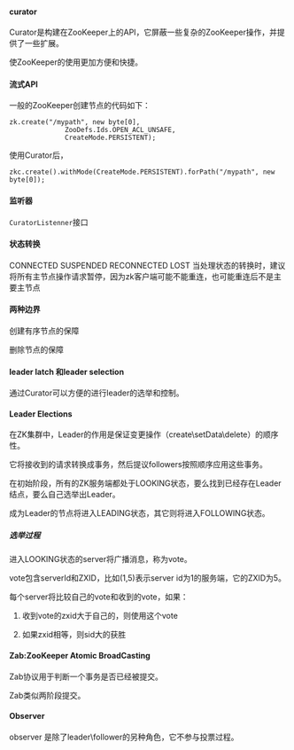 #### curator
Curator是构建在ZooKeeper上的API，它屏蔽一些复杂的ZooKeeper操作，并提供了一些扩展。

使ZooKeeper的使用更加方便和快捷。


#### 流式API
一般的ZooKeeper创建节点的代码如下：

	zk.create("/mypath", new byte[0],
	              ZooDefs.Ids.OPEN_ACL_UNSAFE,
	              CreateMode.PERSISTENT);

	              

使用Curator后，


	zkc.create().withMode(CreateMode.PERSISTENT).forPath("/mypath", new byte[0]);

#### 监听器

`CuratorListenner`接口

#### 状态转换

CONNECTED SUSPENDED RECONNECTED LOST
当处理状态的转换时，建议将所有主节点操作请求暂停，因为zk客户端可能不能重连，也可能重连后不是主要主节点

#### 两种边界

创建有序节点的保障

删除节点的保障

#### leader latch 和leader selection

通过Curator可以方便的进行leader的选举和控制。


#### Leader Elections

在ZK集群中，Leader的作用是保证变更操作（create\setData\delete）的顺序性。

它将接收到的请求转换成事务，然后提议followers按照顺序应用这些事务。


在初始阶段，所有的ZK服务端都处于LOOKING状态，要么找到已经存在Leader结点，要么自己选举出Leader。

成为Leader的节点将进入LEADING状态，其它则将进入FOLLOWING状态。



##### 选举过程

进入LOOKING状态的server将广播消息，称为vote。	 

vote包含serverId和ZXID，比如(1,5)表示server id为1的服务端，它的ZXID为5。

每个server将比较自己的vote和收到的vote，如果：

1.	收到vote的zxid大于自己的，则使用这个vote

2.	如果zxid相等，则sid大的获胜


#### Zab:ZooKeeper Atomic BroadCasting

Zab协议用于判断一个事务是否已经被提交。


Zab类似两阶段提交。


#### Observer

observer 是除了leader\follower的另种角色，它不参与投票过程。       

